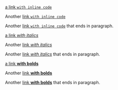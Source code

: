 [//]: # (Link + inline code)

[a link `with inline code`](http://example.org)

Another [link `with inline code`](http://example.org)

Another [link `with inline code`](http://example.org) that ends in paragraph.


[//]: # (Link + italics)

[a link *with italics*](http://example.org)

Another [link *with italics*](http://example.org)

Another [link *with italics*](http://example.org) that ends in paragraph.


[//]: # (Link + bolds)

[a link **with bolds**](http://example.org)

Another [link **with bolds**](http://example.org)

Another [link **with bolds**](http://example.org) that ends in paragraph.
